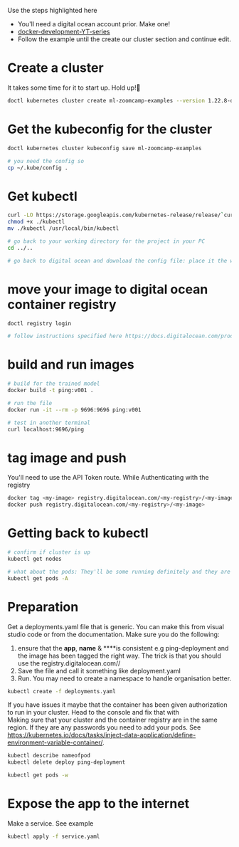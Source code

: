 Use the steps highlighted here

* You'll need a digital ocean account prior. Make one!
* [docker-development-YT-series](https://github.com/Shuyib/docker-development-youtube-series/blob/master/kubernetes/cloud/digitalocean/getting-started.md)
* Follow the example until the create our cluster section and continue edit.

# Create a cluster
It takes some time for it to start up. Hold up!🤚

```bash
doctl kubernetes cluster create ml-zoomcamp-examples --version 1.22.8-do.0 --count 1 --size s-1vcpu-2gb --region lon1
``` 

# Get the kubeconfig for the cluster

```bash
doctl kubernetes cluster kubeconfig save ml-zoomcamp-examples

# you need the config so
cp ~/.kube/config .
```

# Get kubectl
```bash
curl -LO https://storage.googleapis.com/kubernetes-release/release/`curl -s https://storage.googleapis.com/kubernetes-release/release/stable.txt`/bin/linux/amd64/kubectl
chmod +x ./kubectl
mv ./kubectl /usr/local/bin/kubectl

# go back to your working directory for the project in your PC
cd ../..

# go back to digital ocean and download the config file: place it the working directory
```

# move your image to digital ocean container registry
```bash
doctl registry login 

# follow instructions specified here https://docs.digitalocean.com/products/container-registry/how-to/use-registry-docker-kubernetes/#add-secret-control-panel
```

# build and run images 
```bash
# build for the trained model
docker build -t ping:v001 . 

# run the file 
docker run -it --rm -p 9696:9696 ping:v001  

# test in another terminal
curl localhost:9696/ping
```

# tag image and push
You'll need to use the API Token route. While Authenticating with the registry
```bash
docker tag <my-image> registry.digitalocean.com/<my-registry>/<my-image>
docker push registry.digitalocean.com/<my-registry>/<my-image>  
```
# Getting back to kubectl  
```bash
# confirm if cluster is up
kubectl get nodes

# what about the pods: They'll be some running definitely and they are required 
kubectl get pods -A  
```
# Preparation  
Get a deployments.yaml file that is generic. You can make this from visual studio code or from the documentation. Make
sure you do the following:
1. ensure that the **app**, **name** & ****is consistent e.g ping-deployment and the image has been tagged the right way. The trick is that 
you should use the registry.digitalocean.com/<my-registry>/<my-image>
2. Save the file and call it something like deployment.yaml
3. Run. You may need to create a namespace to handle organisation better.  

```bash
kubectl create -f deployments.yaml
```
If you have issues it maybe that the container has been given authorization to run in your cluster. Head to the console
and fix that with   
Making sure that your cluster and the container registry are in the same region. 
If they are any passwords you need to add your pods. See https://kubernetes.io/docs/tasks/inject-data-application/define-environment-variable-container/.

```bash
kubectl describe nameofpod
kubectl delete deploy ping-deployment
```

```bash
kubectl get pods -w
```
# Expose the app to the internet
Make a service. See example

```bash
kubectl apply -f service.yaml
```
